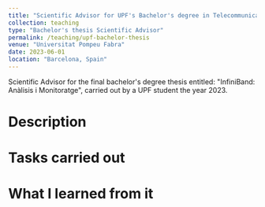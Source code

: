 ```yaml
---
title: "Scientific Advisor for UPF's Bachelor's degree in Telecommunications Network Engineering final thesis"
collection: teaching
type: "Bachelor's thesis Scientific Advisor"
permalink: /teaching/upf-bachelor-thesis
venue: "Universitat Pompeu Fabra"
date: 2023-06-01
location: "Barcelona, Spain"
---
```


Scientific Advisor for the final bachelor's degree thesis entitled: "InfiniBand: Anàlisis i Monitoratge", carried out by a UPF student the year 2023.

Description
======

Tasks carried out
======

What I learned from it
======